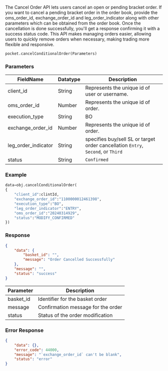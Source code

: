 <!-- ## Cancel Bracket Order -->
The Cancel Order API lets users cancel an open or pending bracket order. If you want to cancel a pending bracket order in the order book, provide the oms_order_id, exchange_order_id and leg_order_indicator along with other parameters which can be obtained from the order book. Once the cancellation is done successfully, you'll get a response confirming it with a success status code. This API makes managing orders easier, allowing users to quickly remove orders when necessary, making trading more flexible and responsive.

```python
pocket.cancelConditionalOrder(Parameters)
```

### Parameters
| FieldName            | Datatype | Description                                    |
|----------------------|----------|------------------------------------------------|
| client_id            | String   | Represents the unique id of user or username. |
| oms_order_id        | Number   | Represents the unique id of order.            |
| execution_type       | String   | BO                                             |
| exchange_order_id    | Number   | Represents the unique id of order.            |
| leg_order_indicator  | String   | specifies buy/sell SL or target order cancellation `Entry`, `Second`, or `Third`                        |
| status               | String   | `Confirmed`                                      |


### Example
```python
data=obj.cancelConditionalOrder(
{
    "client_id":clintId,
    "exchange_order_id":"1100000012461398",
    "execution_type":"BO",
    "leg_order_indicator":"ENTRY",
    "oms_order_id":"20240314929",
    "status":"MODIFY_CONFIRMED"
})
```


### Response
```json
{
    "data": {
        "basket_id": "",
        "message": "Order Cancelled Successfully"
    },
    "message": "",
    "status": "success"
}
```

| Parameter           | Description                          |
|---------------|--------------------------------------|
| basket_id     | Identifier for the basket order      |
| message       | Confirmation message for the order   |
| status        | Status of the order modification     |

### Error Response
```json
{
    "data": {},
    "error_code": 44000,
    "message": "`exchange_order_id` can't be blank",
    "status": "error"
}
```


